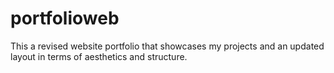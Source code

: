 # portfolioweb

This a revised website portfolio that showcases my projects and an updated layout in terms of aesthetics and structure.
